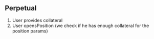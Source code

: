 ## Perpetual 

1. User provides collateral
2. User opensPosition (we check if he has enough collateral for the position params)